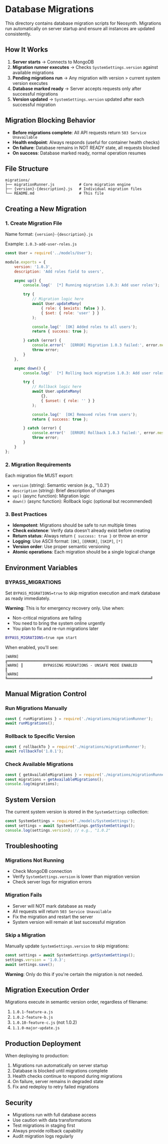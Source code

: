 # Database Migrations

This directory contains database migration scripts for Neosynth. Migrations run automatically on server startup and ensure all instances are updated consistently.

## How It Works

1. **Server starts** → Connects to MongoDB
2. **Migration runner executes** → Checks `SystemSettings.version` against available migrations
3. **Pending migrations run** → Any migration with version > current system version executes
4. **Database marked ready** → Server accepts requests only after successful migrations
5. **Version updated** → `SystemSettings.version` updated after each successful migration

## Migration Blocking Behavior

- **Before migrations complete**: All API requests return `503 Service Unavailable`
- **Health endpoint**: Always responds (useful for container health checks)
- **On failure**: Database remains in NOT READY state, all requests blocked
- **On success**: Database marked ready, normal operation resumes

## File Structure

```
migrations/
├── migrationRunner.js           # Core migration engine
├── {version}-{description}.js   # Individual migration files
└── README.md                    # This file
```

## Creating a New Migration

### 1. Create Migration File

Name format: `{version}-{description}.js`

Example: `1.0.3-add-user-roles.js`

```javascript
const User = require('../models/User');

module.exports = {
    version: '1.0.3',
    description: 'Add roles field to users',

    async up() {
        console.log('  [*] Running migration 1.0.3: Add user roles');

        try {
            // Migration logic here
            await User.updateMany(
                { role: { $exists: false } },
                { $set: { role: 'user' } }
            );

            console.log('  [OK] Added roles to all users');
            return { success: true };

        } catch (error) {
            console.error('  [ERROR] Migration 1.0.3 failed:', error.message);
            throw error;
        }
    },

    async down() {
        console.log('  [*] Rolling back migration 1.0.3: Add user roles');

        try {
            // Rollback logic here
            await User.updateMany(
                {},
                { $unset: { role: '' } }
            );

            console.log('  [OK] Removed roles from users');
            return { success: true };

        } catch (error) {
            console.error('  [ERROR] Rollback 1.0.3 failed:', error.message);
            throw error;
        }
    }
};
```

### 2. Migration Requirements

Each migration file MUST export:
- `version` (string): Semantic version (e.g., '1.0.3')
- `description` (string): Brief description of changes
- `up()` (async function): Migration logic
- `down()` (async function): Rollback logic (optional but recommended)

### 3. Best Practices

- **Idempotent**: Migrations should be safe to run multiple times
- **Check existence**: Verify data doesn't already exist before creating
- **Return status**: Always return `{ success: true }` or throw an error
- **Logging**: Use ASCII format: `[OK]`, `[ERROR]`, `[SKIP]`, `[*]`
- **Version order**: Use proper semantic versioning
- **Atomic operations**: Each migration should be a single logical change

## Environment Variables

### BYPASS_MIGRATIONS

Set `BYPASS_MIGRATIONS=true` to skip migration execution and mark database as ready immediately.

**Warning**: This is for emergency recovery only. Use when:
- Non-critical migrations are failing
- You need to bring the system online urgently
- You plan to fix and re-run migrations later

```bash
BYPASS_MIGRATIONS=true npm start
```

When enabled, you'll see:
```
[WARN] ╔════════════════════════════════════════════════════════════════╗
[WARN] ║         BYPASSING MIGRATIONS - UNSAFE MODE ENABLED             ║
[WARN] ╚════════════════════════════════════════════════════════════════╝
```

## Manual Migration Control

### Run Migrations Manually

```javascript
const { runMigrations } = require('./migrations/migrationRunner');
await runMigrations();
```

### Rollback to Specific Version

```javascript
const { rollbackTo } = require('./migrations/migrationRunner');
await rollbackTo('1.0.1');
```

### Check Available Migrations

```javascript
const { getAvailableMigrations } = require('./migrations/migrationRunner');
const migrations = getAvailableMigrations();
console.log(migrations);
```

## System Version

The current system version is stored in the `SystemSettings` collection:

```javascript
const SystemSettings = require('./models/SystemSettings');
const settings = await SystemSettings.getSystemSettings();
console.log(settings.version); // e.g., "1.0.2"
```

## Troubleshooting

### Migrations Not Running

- Check MongoDB connection
- Verify `SystemSettings.version` is lower than migration version
- Check server logs for migration errors

### Migration Fails

- Server will NOT mark database as ready
- All requests will return `503 Service Unavailable`
- Fix the migration and restart the server
- System version will remain at last successful migration

### Skip a Migration

Manually update `SystemSettings.version` to skip migrations:

```javascript
const settings = await SystemSettings.getSystemSettings();
settings.version = '1.0.3';
await settings.save();
```

**Warning**: Only do this if you're certain the migration is not needed.

## Migration Execution Order

Migrations execute in semantic version order, regardless of filename:

1. `1.0.1-feature-a.js`
2. `1.0.2-feature-b.js`
3. `1.0.10-feature-c.js` (not 1.0.2)
4. `1.1.0-major-update.js`

## Production Deployment

When deploying to production:

1. Migrations run automatically on server startup
2. Database is blocked until migrations complete
3. Health checks continue to respond during migrations
4. On failure, server remains in degraded state
5. Fix and redeploy to retry failed migrations

## Security

- Migrations run with full database access
- Use caution with data transformations
- Test migrations in staging first
- Always provide rollback capability
- Audit migration logs regularly
